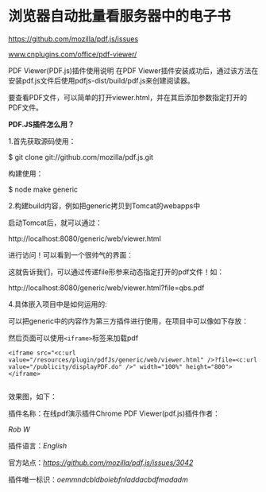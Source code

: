# 浏览器自动批量看服务器中的电子书

 https://github.com/mozilla/pdf.js/issues


www.cnplugins.com/office/pdf-viewer/


PDF Viewer(PDF.js)插件使用说明
在PDF Viewer插件安装成功后，通过该方法在安装pdf.js文件后使用pdfjs-dist/build/pdf.js来创建阅读器。

要查看PDF文件，可以简单的打开viewer.html，并在其后添加参数指定打开的PDF文件。



**PDF.JS插件怎么用？**

1.首先获取源码使用：  
  
$ git clone git://github.com/mozilla/pdf.js.git  
  
构建使用：  
  
$ node make generic

2.构建build内容，例如把generic拷贝到Tomcat的webapps中

启动Tomcat后，就可以通过：  
  
http://localhost:8080/generic/web/viewer.html  
  
进行访问！可以看到一个很帅气的界面：



这就告诉我们，可以通过传递file形参来动态指定打开的pdf文件！如：  
  
http://localhost:8080/generic/web/viewer.html?file=qbs.pdf  
  
4.具体嵌入项目中是如何运用的:  
  
可以把generic中的内容作为第三方插件进行使用，在项目中可以像如下存放：



然后页面可以使用`<iframe>`标签来加载pdf
 
```
<iframe src="<c:url value="/resources/plugin/pdfJs/generic/web/viewer.html" />?file=<c:url value="/publicity/displayPDF.do" />" width="100%" height="800"></iframe>
 
```
效果图，如下：



插件名称：在线pdf演示插件Chrome PDF Viewer(pdf.js)插件作者：

*Rob W*

插件语言：*English*

官方站点：*https://github.com/mozilla/pdf.js/issues/3042*

插件唯一标识：*oemmndcbldboiebfnladdacbdfmadadm*














































